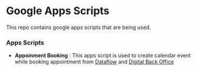 # Google Apps Scripts

This repo contains google apps scripts that are being used.

### Apps Scripts

- **Appoinment Booking** : This apps script is used to create calendar event while booking appointment from [Dataflow](https://dataflow.zone/) and [Digital Back Office](https://digitalbackoffice.co.uk/)